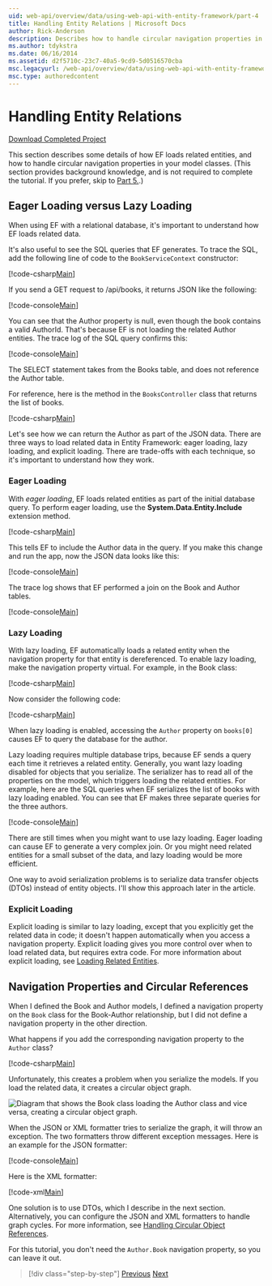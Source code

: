 ```yaml
---
uid: web-api/overview/data/using-web-api-with-entity-framework/part-4
title: Handling Entity Relations | Microsoft Docs
author: Rick-Anderson
description: Describes how to handle circular navigation properties in model classes and how EF loads related entities.
ms.author: tdykstra
ms.date: 06/16/2014
ms.assetid: d2f5710c-23c7-40a5-9cd9-5d0516570cba
msc.legacyurl: /web-api/overview/data/using-web-api-with-entity-framework/part-4
msc.type: authoredcontent
---
```

# Handling Entity Relations

[Download Completed Project](https://github.com/MikeWasson/BookService)

This section describes some details of how EF loads related entities, and how to handle circular navigation properties in your model classes. (This section provides background knowledge, and is not required to complete the tutorial. If you prefer, skip to [Part 5.](part-5.md).)

## Eager Loading versus Lazy Loading

When using EF with a relational database, it's important to understand how EF loads related data.

It's also useful to see the SQL queries that EF generates. To trace the SQL, add the following line of code to the `BookServiceContext` constructor:

[!code-csharp[Main](part-4/samples/sample1.cs)]

If you send a GET request to /api/books, it returns JSON like the following:

[!code-console[Main](part-4/samples/sample2.cmd)]

You can see that the Author property is null, even though the book contains a valid AuthorId. That's because EF is not loading the related Author entities. The trace log of the SQL query confirms this:

[!code-console[Main](part-4/samples/sample3.sql)]

The SELECT statement takes from the Books table, and does not reference the Author table.

For reference, here is the method in the `BooksController` class that returns the list of books.

[!code-csharp[Main](part-4/samples/sample4.cs)]

Let's see how we can return the Author as part of the JSON data. There are three ways to load related data in Entity Framework: eager loading, lazy loading, and explicit loading. There are trade-offs with each technique, so it's important to understand how they work.

### Eager Loading

With *eager loading*, EF loads related entities as part of the initial database query. To perform eager loading, use the **System.Data.Entity.Include** extension method.

[!code-csharp[Main](part-4/samples/sample5.cs)]

This tells EF to include the Author data in the query. If you make this change and run the app, now the JSON data looks like this:

[!code-console[Main](part-4/samples/sample6.cmd)]

The trace log shows that EF performed a join on the Book and Author tables.

[!code-console[Main](part-4/samples/sample7.cmd)]

### Lazy Loading

With lazy loading, EF automatically loads a related entity when the navigation property for that entity is dereferenced. To enable lazy loading, make the navigation property virtual. For example, in the Book class:

[!code-csharp[Main](part-4/samples/sample8.cs?highlight=6)]

Now consider the following code:

[!code-csharp[Main](part-4/samples/sample9.cs)]

When lazy loading is enabled, accessing the `Author` property on `books[0]` causes EF to query the database for the author.

Lazy loading requires multiple database trips, because EF sends a query each time it retrieves a related entity. Generally, you want lazy loading disabled for objects that you serialize. The serializer has to read all of the properties on the model, which triggers loading the related entities. For example, here are the SQL queries when EF serializes the list of books with lazy loading enabled. You can see that EF makes three separate queries for the three authors.

[!code-console[Main](part-4/samples/sample10.sql)]

There are still times when you might want to use lazy loading. Eager loading can cause EF to generate a very complex join. Or you might need related entities for a small subset of the data, and lazy loading would be more efficient.

One way to avoid serialization problems is to serialize data transfer objects (DTOs) instead of entity objects. I'll show this approach later in the article.

### Explicit Loading

Explicit loading is similar to lazy loading, except that you explicitly get the related data in code; it doesn't happen automatically when you access a navigation property. Explicit loading gives you more control over when to load related data, but requires extra code. For more information about explicit loading, see [Loading Related Entities](https://msdn.microsoft.com/data/jj574232#explicit).

## Navigation Properties and Circular References

When I defined the Book and Author models, I defined a navigation property on the `Book` class for the Book-Author relationship, but I did not define a navigation property in the other direction.

What happens if you add the corresponding navigation property to the `Author` class?

[!code-csharp[Main](part-4/samples/sample11.cs?highlight=7)]

Unfortunately, this creates a problem when you serialize the models. If you load the related data, it creates a circular object graph.

![Diagram that shows the Book class loading the Author class and vice versa, creating a circular object graph.](part-4/_static/image1.png)

When the JSON or XML formatter tries to serialize the graph, it will throw an exception. The two formatters throw different exception messages. Here is an example for the JSON formatter:

[!code-console[Main](part-4/samples/sample12.cmd)]

Here is the XML formatter:

[!code-xml[Main](part-4/samples/sample13.xml)]

One solution is to use DTOs, which I describe in the next section. Alternatively, you can configure the JSON and XML formatters to handle graph cycles. For more information, see [Handling Circular Object References](../../formats-and-model-binding/json-and-xml-serialization.md#handling_circular_object_references).

For this tutorial, you don't need the `Author.Book` navigation property, so you can leave it out.

> [!div class="step-by-step"]
> [Previous](part-3.md)
> [Next](part-5.md)


